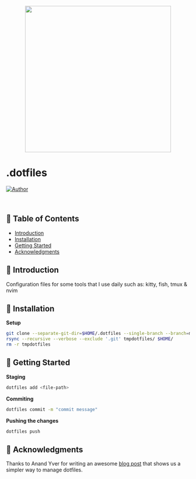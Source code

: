 <p align="center">
   <img src=".github/terminal.png" width="400"/>
</p>

# .dotfiles

[![Author](https://img.shields.io/badge/author-Guilherme%20de%20Andrade-2A6369?style=flat-square)](https://github.com/guilhermedeandrade)

<br />

## :pushpin: Table of Contents

- [Introduction](#scroll-introduction)
- [Installation](#construction_worker-installation)
- [Getting Started](#runner-getting-started)
- [Acknowledgments](#pray-acknowledgments)

## :scroll: Introduction

Configuration files for some tools that I use daily such as: kitty, fish, tmux &amp; nvim

## :construction_worker: Installation

**Setup**

```sh
git clone --separate-git-dir=$HOME/.dotfiles --single-branch --branch=main https://github.com/guilhermedeandrade/.dotfiles.git tmpdotfiles
rsync --recursive --verbose --exclude '.git' tmpdotfiles/ $HOME/
rm -r tmpdotfiles
```

## :runner: Getting Started

**Staging**

```sh
dotfiles add <file-path>
```

**Commiting**

```sh
dotfiles commit -m "commit message"
```

**Pushing the changes**
```sh
dotfiles push
```

## :pray: Acknowledgments

Thanks to Anand Yver for writing an awesome [blog post](https://www.anand-iyer.com/blog/2018/a-simpler-way-to-manage-your-dotfiles.html) that shows us a simpler way to manage dotfiles.
